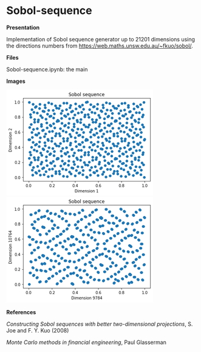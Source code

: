 # Sobol-sequence

**Presentation**

Implementation of Sobol sequence generator up to 21201 dimensions using the directions numbers from https://web.maths.unsw.edu.au/~fkuo/sobol/.

**Files**

Sobol-sequence.ipynb: the main 

**Images**

![This is an image](https://github.com/aalp75/Sobol-sequence/blob/main/dim1-dim2.png) ![This is an image](https://github.com/aalp75/Sobol-sequence/blob/main/dim9784-dim10764.png)


**References**

*Constructing Sobol sequences with better two-dimensional projections*, S. Joe and F. Y. Kuo (2008)

*Monte Carlo methods in financial engineering*, Paul Glasserman
